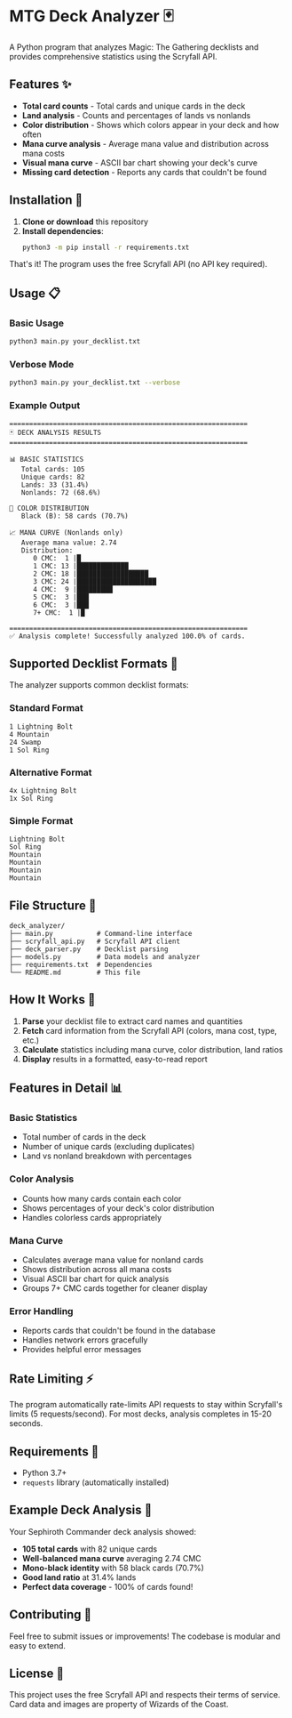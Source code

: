 # MTG Deck Analyzer 🃏

A Python program that analyzes Magic: The Gathering decklists and provides comprehensive statistics using the Scryfall API.

## Features ✨

- **Total card counts** - Total cards and unique cards in the deck
- **Land analysis** - Counts and percentages of lands vs nonlands
- **Color distribution** - Shows which colors appear in your deck and how often
- **Mana curve analysis** - Average mana value and distribution across mana costs
- **Visual mana curve** - ASCII bar chart showing your deck's curve
- **Missing card detection** - Reports any cards that couldn't be found

## Installation 🚀

1. **Clone or download** this repository
2. **Install dependencies**:
   ```bash
   python3 -m pip install -r requirements.txt
   ```

That's it! The program uses the free Scryfall API (no API key required).

## Usage 📋

### Basic Usage
```bash
python3 main.py your_decklist.txt
```

### Verbose Mode
```bash
python3 main.py your_decklist.txt --verbose
```

### Example Output

```
============================================================
🃏 DECK ANALYSIS RESULTS
============================================================

📊 BASIC STATISTICS
   Total cards: 105
   Unique cards: 82
   Lands: 33 (31.4%)
   Nonlands: 72 (68.6%)

🎨 COLOR DISTRIBUTION
   Black (B): 58 cards (70.7%)

📈 MANA CURVE (Nonlands only)
   Average mana value: 2.74
   Distribution:
      0 CMC:  1 |█
      1 CMC: 13 |█████████████
      2 CMC: 18 |██████████████████
      3 CMC: 24 |████████████████████
      4 CMC:  9 |█████████
      5 CMC:  3 |███
      6 CMC:  3 |███
      7+ CMC:  1 |█

============================================================
✅ Analysis complete! Successfully analyzed 100.0% of cards.
```

## Supported Decklist Formats 📝

The analyzer supports common decklist formats:

### Standard Format
```
1 Lightning Bolt
4 Mountain  
24 Swamp
1 Sol Ring
```

### Alternative Format
```
4x Lightning Bolt
1x Sol Ring
```

### Simple Format
```
Lightning Bolt
Sol Ring
Mountain
Mountain
Mountain
Mountain
```

## File Structure 📁

```
deck_analyzer/
├── main.py           # Command-line interface
├── scryfall_api.py   # Scryfall API client
├── deck_parser.py    # Decklist parsing
├── models.py         # Data models and analyzer
├── requirements.txt  # Dependencies
└── README.md         # This file
```

## How It Works 🔧

1. **Parse** your decklist file to extract card names and quantities
2. **Fetch** card information from the Scryfall API (colors, mana cost, type, etc.)
3. **Calculate** statistics including mana curve, color distribution, land ratios
4. **Display** results in a formatted, easy-to-read report

## Features in Detail 📊

### Basic Statistics
- Total number of cards in the deck
- Number of unique cards (excluding duplicates)
- Land vs nonland breakdown with percentages

### Color Analysis
- Counts how many cards contain each color
- Shows percentages of your deck's color distribution
- Handles colorless cards appropriately

### Mana Curve
- Calculates average mana value for nonland cards
- Shows distribution across all mana costs
- Visual ASCII bar chart for quick analysis
- Groups 7+ CMC cards together for cleaner display

### Error Handling
- Reports cards that couldn't be found in the database
- Handles network errors gracefully
- Provides helpful error messages

## Rate Limiting ⚡

The program automatically rate-limits API requests to stay within Scryfall's limits (5 requests/second). For most decks, analysis completes in 15-20 seconds.

## Requirements 🐍

- Python 3.7+
- `requests` library (automatically installed)

## Example Deck Analysis 🎯

Your Sephiroth Commander deck analysis showed:
- **105 total cards** with 82 unique cards
- **Well-balanced mana curve** averaging 2.74 CMC
- **Mono-black identity** with 58 black cards (70.7%)
- **Good land ratio** at 31.4% lands
- **Perfect data coverage** - 100% of cards found!

## Contributing 🤝

Feel free to submit issues or improvements! The codebase is modular and easy to extend.

## License 📄

This project uses the free Scryfall API and respects their terms of service. Card data and images are property of Wizards of the Coast.

